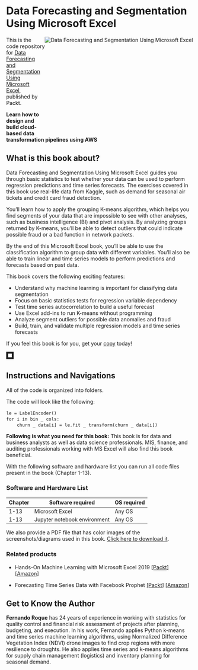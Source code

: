 # Data Forecasting and Segmentation Using Microsoft Excel	

<a href="https://www.packtpub.com/product/data-forecasting-and-segmentation-using-microsoft-excel/9781803247731"><img src="https://static.packt-cdn.com/products/9781803247731/cover/smaller" alt="Data Forecasting and Segmentation Using Microsoft Excel" height="256px" align="right"></a>

This is the code repository for [Data Forecasting and Segmentation Using Microsoft Excel](https://www.packtpub.com/product/data-forecasting-and-segmentation-using-microsoft-excel/9781803247731), published by Packt.

**Learn how to design and build cloud-based data transformation pipelines using AWS**

## What is this book about?

Data Forecasting and Segmentation Using Microsoft Excel guides you through basic statistics to test whether your data can be used to perform regression predictions and time series forecasts. The exercises covered in this book use real-life data from Kaggle, such as demand for seasonal air tickets and credit card fraud detection.

You’ll learn how to apply the grouping K-means algorithm, which helps you find segments of your data that are impossible to see with other analyses, such as business intelligence (BI) and pivot analysis. By analyzing groups returned by K-means, you’ll be able to detect outliers that could indicate possible fraud or a bad function in network packets.

By the end of this Microsoft Excel book, you’ll be able to use the classification algorithm to group data with different variables. You’ll also be able to train linear and time series models to perform predictions and forecasts based on past data.

This book covers the following exciting features: 
* Understand why machine learning is important for classifying data segmentation
* Focus on basic statistics tests for regression variable dependency
* Test time series autocorrelation to build a useful forecast
* Use Excel add-ins to run K-means without programming
* Analyze segment outliers for possible data anomalies and fraud
* Build, train, and validate multiple regression models and time series forecasts

If you feel this book is for you, get your [copy](https://www.amazon.in/Forecasting-Segmentation-Using-Microsoft-Excel/dp/1803247738/ref=sr_1_1?crid=21VSJWCRJ0ZXJ&keywords=Data+Forecasting+and+Segmentation+Using+Microsoft+Excel&qid=1654770945&sprefix=data+forecasting+and+segmentation+using+microsoft+excel+%2Caps%2C214&sr=8-1) today!

<a href="https://www.packtpub.com/product/data-forecasting-and-segmentation-using-microsoft-excel/9781803247731"><img src="https://raw.githubusercontent.com/PacktPublishing/GitHub/master/GitHub.png" alt="https://www.packtpub.com/" border="5" /></a>

## Instructions and Navigations
All of the code is organized into folders.

The code will look like the following:
```
le = LabelEncoder()
for i in bin _ cols:
    churn _ data[i] = le.fit _ transform(churn _ data[i])
```

**Following is what you need for this book:**
This book is for data and business analysts as well as data science professionals. MIS, finance, and auditing professionals working with MS Excel will also find this book beneficial.

With the following software and hardware list you can run all code files present in the book (Chapter 1-13).

### Software and Hardware List

| Chapter  | Software required                                                                    | OS required                        |
| -------- | -------------------------------------------------------------------------------------| -----------------------------------|
|  	1-13	   |   Microsoft Excel                          			  | Any OS | 		
|  	1-13	   |   	Jupyter notebook environment                          			  | Any OS | 		

We also provide a PDF file that has color images of the screenshots/diagrams used in this book. [Click here to download it](https://static.packt-cdn.com/downloads/9781803247731_ColorImages.pdf).

### Related products <Other books you may enjoy>
* Hands-On Machine Learning with Microsoft Excel 2019  [[Packt]](https://www.packtpub.com/product/hands-on-machine-learning-with-microsoft-excel-2019/9781789345377) [[Amazon]](https://www.amazon.in/Hands-Machine-Learning-Microsoft-Excel/dp/1789345375/ref=sr_1_1?crid=1J0E7AA7G6LNL&keywords=Hands-On+Machine+Learning+with+Microsoft+Excel+2019&qid=1654771940&sprefix=hands-on+machine+learning+with+microsoft+excel+2019%2Caps%2C590&sr=8-1)
  
* Forecasting Time Series Data with Facebook Prophet [[Packt]]() [[Amazon]](https://www.amazon.in/Forecasting-Time-Data-Facebook-Prophet-ebook/dp/B08R679ZJ7/ref=sr_1_1?crid=1ZSYTW9W8YB4A&keywords=Forecasting+Time+Series+Data+with+Facebook+Prophet&qid=1654772000&sprefix=forecasting+time+series+data+with+facebook+prophet%2Caps%2C542&sr=8-1)
  
## Get to Know the Author
**Fernando Roque** has 24 years of experience in working with statistics for quality control and financial risk assessment of projects after planning, budgeting, and execution. In his work, Fernando applies Python k-means and time series machine learning algorithms, using Normalized Difference Vegetation Index (NDVI) drone images to find crop regions with more resilience to droughts. He also applies time series and k-means algorithms for supply chain management (logistics) and inventory planning for seasonal demand.
